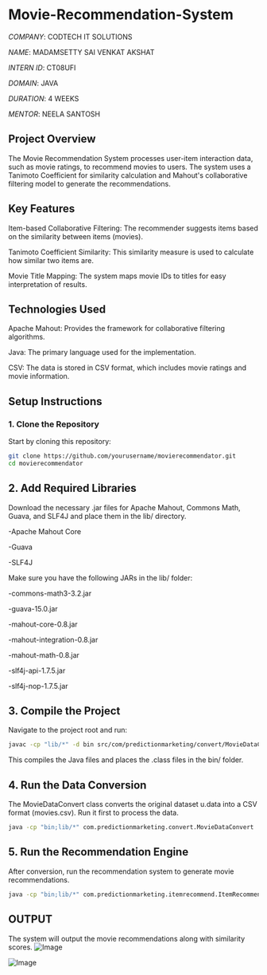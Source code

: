 # Movie-Recommendation-System

*COMPANY*: CODTECH IT SOLUTIONS

*NAME*: MADAMSETTY SAI VENKAT AKSHAT

*INTERN ID*: CT08UFI

*DOMAIN*: JAVA

*DURATION*: 4 WEEKS

*MENTOR*: NEELA SANTOSH

## Project Overview

The Movie Recommendation System processes user-item interaction data, such as movie ratings, to recommend movies to users. The system uses a Tanimoto Coefficient for similarity calculation and Mahout's collaborative filtering model to generate the recommendations.

## Key Features

Item-based Collaborative Filtering: The recommender suggests items based on the similarity between items (movies).

Tanimoto Coefficient Similarity: This similarity measure is used to calculate how similar two items are.

Movie Title Mapping: The system maps movie IDs to titles for easy interpretation of results.

## Technologies Used

Apache Mahout: Provides the framework for collaborative filtering algorithms.

Java: The primary language used for the implementation.

CSV: The data is stored in CSV format, which includes movie ratings and movie information.

## Setup Instructions

### 1. Clone the Repository

Start by cloning this repository:

```bash
git clone https://github.com/yourusername/movierecommendator.git
cd movierecommendator
```

## 2. Add Required Libraries

Download the necessary .jar files for Apache Mahout, Commons Math, Guava, and SLF4J and place them in the lib/ directory.

-Apache Mahout Core

-Guava

-SLF4J

Make sure you have the following JARs in the lib/ folder:

-commons-math3-3.2.jar

-guava-15.0.jar

-mahout-core-0.8.jar

-mahout-integration-0.8.jar

-mahout-math-0.8.jar

-slf4j-api-1.7.5.jar

-slf4j-nop-1.7.5.jar

## 3. Compile the Project
Navigate to the project root and run:

```bash
javac -cp "lib/*" -d bin src/com/predictionmarketing/convert/MovieDataConvert.java src/com/predictionmarketing/itemrecommend/ItemRecommend.java
```
This compiles the Java files and places the .class files in the bin/ folder.

## 4. Run the Data Conversion
The MovieDataConvert class converts the original dataset u.data into a CSV format (movies.csv). Run it first to process the data.

```bash
java -cp "bin;lib/*" com.predictionmarketing.convert.MovieDataConvert
```

## 5. Run the Recommendation Engine
After conversion, run the recommendation system to generate movie recommendations.

```bash
java -cp "bin;lib/*" com.predictionmarketing.itemrecommend.ItemRecommend
```
## OUTPUT

The system will output the movie recommendations along with similarity scores.
![Image](https://github.com/user-attachments/assets/886f439e-ebc7-4ab3-9200-2c08337f7b1f)

![Image](https://github.com/user-attachments/assets/5f9de8f9-0e37-44bc-8a68-cbcbe508675a)
